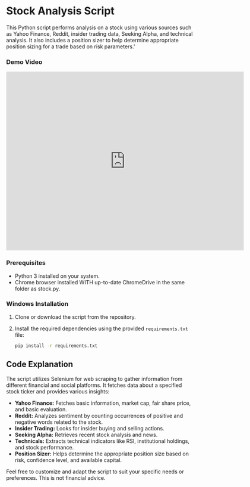 # Stock Analysis Script

This Python script performs analysis on a stock using various sources such as Yahoo Finance, Reddit, insider trading data, Seeking Alpha, and technical analysis. It also includes a position sizer to help determine appropriate position sizing for a trade based on risk parameters.'

### Demo Video

<iframe width="640" height="480" src="https://www.youtube.com/embed/iKKsgiRyO9w" frameborder="0" allowfullscreen></iframe>

### Prerequisites

- Python 3 installed on your system.
- Chrome browser installed WITH up-to-date ChromeDrive in the same folder as stock.py.

### Windows Installation

1. Clone or download the script from the repository.
2. Install the required dependencies using the provided `requirements.txt` file:
   
    ```bash
    pip install -r requirements.txt
    ```

## Code Explanation

The script utilizes Selenium for web scraping to gather information from different financial and social platforms. It fetches data about a specified stock ticker and provides various insights:

- **Yahoo Finance:** Fetches basic information, market cap, fair share price, and basic evaluation.
- **Reddit:** Analyzes sentiment by counting occurrences of positive and negative words related to the stock.
- **Insider Trading:** Looks for insider buying and selling actions.
- **Seeking Alpha:** Retrieves recent stock analysis and news.
- **Technicals:** Extracts technical indicators like RSI, institutional holdings, and stock performance.
- **Position Sizer:** Helps determine the appropriate position size based on risk, confidence level, and available capital.

Feel free to customize and adapt the script to suit your specific needs or preferences. 
This is not financial advice.
